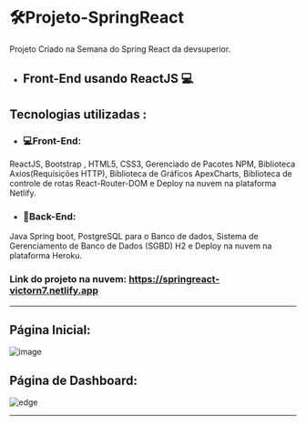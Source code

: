 # 🛠Projeto-SpringReact
Projeto Criado na Semana do Spring React da devsuperior.

- ## Front-End usando ReactJS 💻

## Tecnologias utilizadas :

- ### 💻Front-End:

ReactJS, Bootstrap , HTML5, CSS3, Gerenciado de Pacotes NPM, Biblioteca Axios(Requisições HTTP), Biblioteca de Gráficos ApexCharts, Biblioteca de controle de rotas React-Router-DOM e Deploy na nuvem na plataforma Netlify.


- ### 🧱Back-End:

Java Spring boot, PostgreSQL para o Banco de dados, Sistema de Gerenciamento de Banco de Dados (SGBD) H2 e Deploy na nuvem na plataforma Heroku.

 
### Link do projeto na nuvem: https://springreact-victorn7.netlify.app

---


## Página Inicial:
![image](https://user-images.githubusercontent.com/78637454/137613458-97ea40dd-fc66-4126-a9de-8b8c48a95341.png)

## Página de Dashboard: 
![edge](https://user-images.githubusercontent.com/78637454/132753595-2c2ae086-fbb5-45ab-9ee2-78eebb63b44f.JPG)

---
